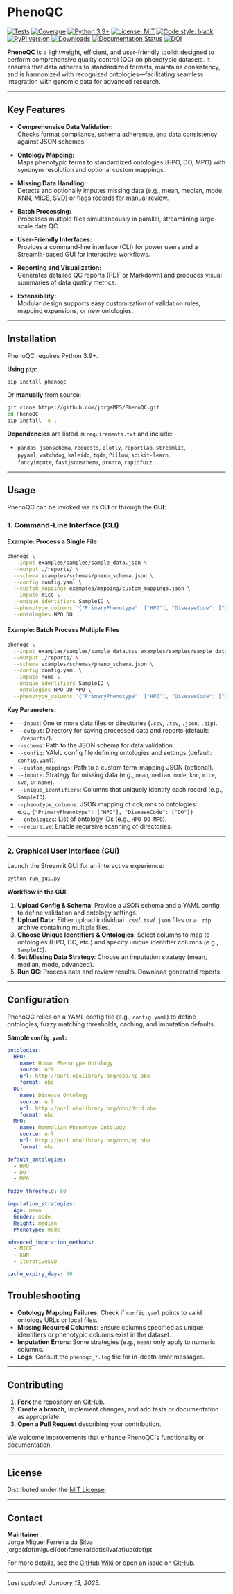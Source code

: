# PhenoQC

[![Tests](https://github.com/jorgeMFS/PhenoQC/actions/workflows/tests.yml/badge.svg)](https://github.com/jorgeMFS/PhenoQC/actions/workflows/tests.yml)
[![Coverage](https://codecov.io/gh/jorgeMFS/PhenoQC/branch/main/graph/badge.svg)](https://codecov.io/gh/jorgeMFS/PhenoQC)
[![Python 3.9+](https://img.shields.io/badge/python-3.9+-blue.svg)](https://www.python.org/downloads/)
[![License: MIT](https://img.shields.io/badge/License-MIT-yellow.svg)](https://opensource.org/licenses/MIT)
[![Code style: black](https://img.shields.io/badge/code%20style-black-000000.svg)](https://github.com/psf/black)
[![PyPI version](https://badge.fury.io/py/phenoqc.svg)](https://badge.fury.io/py/phenoqc)
[![Downloads](https://static.pepy.tech/badge/phenoqc)](https://pepy.tech/project/phenoqc)
[![Documentation Status](https://readthedocs.org/projects/phenoqc/badge/?version=latest)](https://phenoqc.readthedocs.io/en/latest/?badge=latest)
[![DOI](https://zenodo.org/badge/DOI/10.5281/zenodo.14714540.svg)](https://doi.org/10.5281/zenodo.14714540)

**PhenoQC** is a lightweight, efficient, and user-friendly toolkit designed to perform comprehensive quality control (QC) on phenotypic datasets. It ensures that data adheres to standardized formats, maintains consistency, and is harmonized with recognized ontologies—facilitating seamless integration with genomic data for advanced research.

---

## Key Features

- **Comprehensive Data Validation:**  
  Checks format compliance, schema adherence, and data consistency against JSON schemas.

- **Ontology Mapping:**  
  Maps phenotypic terms to standardized ontologies (HPO, DO, MPO) with synonym resolution and optional custom mappings.

- **Missing Data Handling:**  
  Detects and optionally imputes missing data (e.g., mean, median, mode, KNN, MICE, SVD) or flags records for manual review.

- **Batch Processing:**  
  Processes multiple files simultaneously in parallel, streamlining large-scale data QC.

- **User-Friendly Interfaces:**  
  Provides a command-line interface (CLI) for power users and a Streamlit-based GUI for interactive workflows.

- **Reporting and Visualization:**  
  Generates detailed QC reports (PDF or Markdown) and produces visual summaries of data quality metrics.

- **Extensibility:**  
  Modular design supports easy customization of validation rules, mapping expansions, or new ontologies.

---

## Installation

PhenoQC requires Python 3.9+.

**Using `pip`:**

```bash
pip install phenoqc
```

Or **manually** from source:

```bash
git clone https://github.com/jorgeMFS/PhenoQC.git
cd PhenoQC
pip install -e .
```

**Dependencies** are listed in `requirements.txt` and include:

- `pandas`, `jsonschema`, `requests`, `plotly`, `reportlab`, `streamlit`,  
  `pyyaml`, `watchdog`, `kaleido`, `tqdm`, `Pillow`, `scikit-learn`,  
  `fancyimpute`, `fastjsonschema`, `pronto`, `rapidfuzz`.

---

## Usage

PhenoQC can be invoked via its **CLI** or through the **GUI**:

### 1. Command-Line Interface (CLI)

#### Example: Process a Single File

```bash
phenoqc \
  --input examples/samples/sample_data.json \
  --output ./reports/ \
  --schema examples/schemas/pheno_schema.json \
  --config config.yaml \
  --custom_mappings examples/mapping/custom_mappings.json \
  --impute mice \
  --unique_identifiers SampleID \
  --phenotype_columns '{"PrimaryPhenotype": ["HPO"], "DiseaseCode": ["DO"]}' \
  --ontologies HPO DO
```

#### Example: Batch Process Multiple Files

```bash
phenoqc \
  --input examples/samples/sample_data.csv examples/samples/sample_data.json examples/samples/sample_data.tsv \
  --output ./reports/ \
  --schema examples/schemas/pheno_schema.json \
  --config config.yaml \
  --impute none \
  --unique_identifiers SampleID \
  --ontologies HPO DO MPO \
  --phenotype_columns '{"PrimaryPhenotype": ["HPO"], "DiseaseCode": ["DO"], "TertiaryPhenotype": ["MPO"]}'
```

**Key Parameters:**

- `--input`: One or more data files or directories (`.csv`, `.tsv`, `.json`, `.zip`).
- `--output`: Directory for saving processed data and reports (default: `./reports/`).
- `--schema`: Path to the JSON schema for data validation.
- `--config`: YAML config file defining ontologies and settings (default: `config.yaml`).
- `--custom_mappings`: Path to a custom term-mapping JSON (optional).
- `--impute`: Strategy for missing data (e.g., `mean`, `median`, `mode`, `knn`, `mice`, `svd`, or `none`).
- `--unique_identifiers`: Columns that uniquely identify each record (e.g., `SampleID`).
- `--phenotype_columns`: JSON mapping of columns to ontologies:  
  e.g., `{"PrimaryPhenotype": ["HPO"], "DiseaseCode": ["DO"]}`
- `--ontologies`: List of ontology IDs (e.g., `HPO DO MPO`).
- `--recursive`: Enable recursive scanning of directories.

---

### 2. Graphical User Interface (GUI)

Launch the Streamlit GUI for an interactive experience:

```bash
python run_gui.py
```

**Workflow in the GUI**:

1. **Upload Config & Schema**: Provide a JSON schema and a YAML config to define validation and ontology settings.
2. **Upload Data**: Either upload individual `.csv`/`.tsv`/`.json` files or a `.zip` archive containing multiple files.
3. **Choose Unique Identifiers & Ontologies**: Select columns to map to ontologies (HPO, DO, etc.) and specify unique identifier columns (e.g., `SampleID`).
4. **Set Missing Data Strategy**: Choose an imputation strategy (mean, median, mode, advanced).
5. **Run QC**: Process data and review results. Download generated reports.

---

## Configuration

PhenoQC relies on a YAML config file (e.g., `config.yaml`) to define ontologies, fuzzy matching thresholds, caching, and imputation defaults.

**Sample `config.yaml`:**

```yaml
ontologies:
  HPO:
    name: Human Phenotype Ontology
    source: url
    url: http://purl.obolibrary.org/obo/hp.obo
    format: obo
  DO:
    name: Disease Ontology
    source: url
    url: http://purl.obolibrary.org/obo/doid.obo
    format: obo
  MPO:
    name: Mammalian Phenotype Ontology
    source: url
    url: http://purl.obolibrary.org/obo/mp.obo
    format: obo

default_ontologies:
  - HPO
  - DO
  - MPO

fuzzy_threshold: 80

imputation_strategies:
  Age: mean
  Gender: mode
  Height: median
  Phenotype: mode

advanced_imputation_methods:
  - MICE
  - KNN
  - IterativeSVD

cache_expiry_days: 30
```

## Troubleshooting

- **Ontology Mapping Failures**: Check if `config.yaml` points to valid ontology URLs or local files.  
- **Missing Required Columns**: Ensure columns specified as unique identifiers or phenotypic columns exist in the dataset.  
- **Imputation Errors**: Some strategies (e.g., `mean`) only apply to numeric columns.  
- **Logs**: Consult the `phenoqc_*.log` file for in-depth error messages.  

---

## Contributing

1. **Fork** the repository on [GitHub](https://github.com/jorgeMFS/PhenoQC).  
2. **Create a branch**, implement changes, and add tests or documentation as appropriate.  
3. **Open a Pull Request** describing your contribution.  

We welcome improvements that enhance PhenoQC's functionality or documentation.

---

## License

Distributed under the [MIT License](LICENSE).

---

## Contact

**Maintainer**:  
Jorge Miguel Ferreira da Silva  
jorge(dot)miguel(dot)ferreira(dot)silva(at)ua(dot)pt

For more details, see the [GitHub Wiki](https://github.com/jorgeMFS/PhenoQC/wiki) or open an issue on [GitHub](https://github.com/jorgeMFS/PhenoQC/issues).

---

*Last updated: January 13, 2025.*
